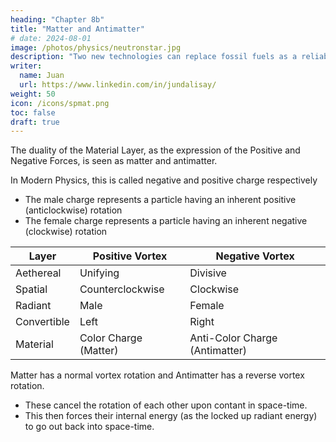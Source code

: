 ```yaml
---
heading: "Chapter 8b"
title: "Matter and Antimatter"
# date: 2024-08-01
image: /photos/physics/neutronstar.jpg
description: "Two new technologies can replace fossil fuels as a reliable energy source"
writer:
  name: Juan
  url: https://www.linkedin.com/in/jundalisay/
weight: 50
icon: /icons/spmat.png
toc: false
draft: true
---
```





The duality of the Material Layer, as the expression of the Positive and Negative Forces, is seen as matter and antimatter. 

In Modern Physics, this is called negative and positive charge respectively 
- The male charge represents a particle having an inherent positive (anticlockwise) rotation   
- The female charge represents a particle having an inherent negative (clockwise) rotation


Layer | Positive Vortex | Negative Vortex
---- | --- | ---
Aethereal | Unifying |  Divisive
Spatial | Counterclockwise | Clockwise
Radiant | Male | Female
Convertible | Left | Right 
Material | Color Charge (Matter) | Anti-Color Charge (Antimatter)


Matter has a normal vortex rotation and Antimatter has a reverse vortex rotation. 
- These cancel the rotation of each other upon contant in space-time.
- This then forces their internal energy (as the locked up radiant energy) to go out back into space-time.

   

